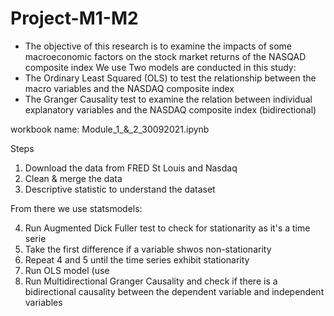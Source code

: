 # Project-M1-M2

- The objective of this research is to examine the impacts of some macroeconomic factors on the stock market returns of the NASQAD composite index 
We use Two models are conducted in this study: 
- The Ordinary Least Squared (OLS) to test the relationship between the macro variables and the NASDAQ composite index
- The Granger Causality test to examine the relation between individual explanatory variables and the NASDAQ composite index (bidirectional)

workbook name: Module_1_&_2_30092021.ipynb

Steps 
1. Download the data from FRED St Louis and Nasdaq
2. Clean & merge the data
3. Descriptive statistic to understand the dataset

From there we use statsmodels:

4. Run Augmented Dick Fuller test to check for stationarity as it's a time serie
5. Take the first difference if a variable shwos non-stationarity
6. Repeat 4 and 5 until the time series exhibit stationarity
7. Run OLS model (use 
8. Run Multidirectional Granger Causality and check if there is a bidirectional causality between the dependent variable and independent variables
